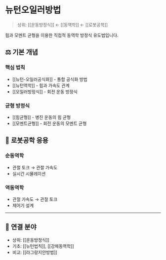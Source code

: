 # 뉴턴오일러방법

> 상위: [[운동방정식]] ← [[동역학]] ← [[로봇공학]]

힘과 모멘트 균형을 이용한 직접적 동역학 방정식 유도법입니다.

## ⚖️ 기본 개념

### 핵심 법칙
- [[뉴턴-오일러공식화]] - 통합 공식화 방법
- [[뉴턴역학]] - 힘과 가속도 관계
- [[오일러방정식]] - 회전 운동 방정식

### 균형 방정식
- [[힘균형]] - 병진 운동의 힘 균형
- [[모멘트균형]] - 회전 운동의 모멘트 균형

## 🔗 로봇공학 응용

### 순동역학
- 관절 토크 → 관절 가속도
- 실시간 시뮬레이션

### 역동역학
- 관절 가속도 → 관절 토크
- 제어기 설계

---

## 🔗 연결 분야
- 상위: [[운동방정식]]
- 기초: [[뉴턴법칙]], [[강체동역학]]
- 비교: [[라그랑지안방법]]